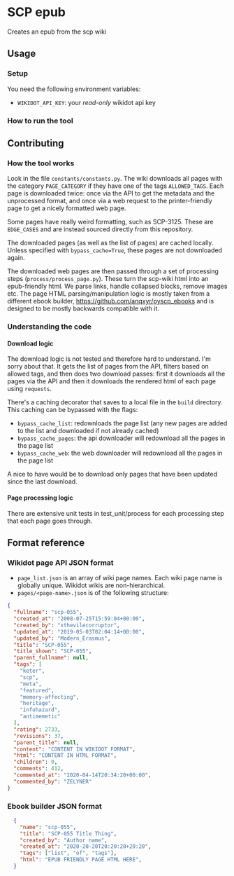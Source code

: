 # SCP epub

Creates an epub from the scp wiki

## Usage

### Setup

You need the following environment variables:

* `WIKIDOT_API_KEY`: your *read-only* wikidot api key

### How to run the tool

## Contributing

### How the tool works

Look in the file `constants/constants.py`. The wiki downloads all pages with the category `PAGE_CATEGORY` if they have one of the tags `ALLOWED_TAGS`. Each page is downloaded twice: once via the API to get the metadata and the unprocessed format, and once via a web request to the printer-friendly page to get a nicely formatted web page.

Some pages have really weird formatting, such as SCP-3125. These are `EDGE_CASES` and are instead sourced directly from this repository.

The downloaded pages (as well as the list of pages) are cached locally. Unless specified with `bypass_cache=True`, these pages are not downloaded again.

The downloaded web pages are then passed through a set of processing steps (`process/process_page.py`). These turn the scp-wiki html into an epub-friendly html. We parse links, handle collapsed blocks, remove images etc. The page HTML parsing/manipulation logic is mostly taken from a different ebook builder, https://github.com/anqxyr/pyscp_ebooks and is designed to be mostly backwards compatible with it.

### Understanding the code

#### Download logic

The download logic is not tested and therefore hard to understand. I'm sorry about that. It gets the list of pages from the API, filters based on allowed tags, and then does two download passes: first it downloads all the pages via the API and then it downloads the rendered html of each page using `requests`.

There's a caching decorator that saves to a local file in the `build` directory. This caching can be bypassed with the flags:

* `bypass_cache_list`: redownloads the page list (any new pages are added to the list and downloaded if not already cached)
* `bypass_cache_pages`: the api downloader will redownload all the pages in the page list
* `bypass_cache_web`: the web downloader will redownload all the pages in the page list

A nice to have would be to download only pages that have been updated since the last download.

#### Page processing logic

There are extensive unit tests in test_unit/process for each processing step that each page goes through.

## Format reference

### Wikidot page API JSON format

* `page_list.json` is an array of wiki page names. Each wiki page name is globally unique. Wikidot wikis are non-hierarchical.
* `pages/<page-name>.json` is of the following structure:

```json
{
  "fullname": "scp-055",
  "created_at": "2008-07-25T15:59:04+00:00",
  "created_by": "xthevilecorruptor",
  "updated_at": "2019-05-03T02:04:14+00:00",
  "updated_by": "Modern_Erasmus",
  "title": "SCP-055",
  "title_shown": "SCP-055",
  "parent_fullname": null,
  "tags": [
    "keter",
    "scp",
    "meta",
    "featured",
    "memory-affecting",
    "heritage",
    "infohazard",
    "antimemetic"
  ],
  "rating": 2733,
  "revisions": 37,
  "parent_title": null,
  "content": "CONTENT IN WIKIDOT FORMAT",
  "html": "CONTENT IN HTML FORMAT",
  "children": 0,
  "comments": 412,
  "commented_at": "2020-04-14T20:34:20+00:00",
  "commented_by": "ZELYNER"
}
```

### Ebook builder JSON format

```json
  {
    "name": "scp-055",
    "title": "SCP-055 Title Thing",
    "created_by": "Author name",
    "created_at": "2020-20-20T20:20:20+20:20",
    "tags": ["list", "of", "tags"],
    "html": "EPUB FRIENDLY PAGE HTML HERE",
  }
```
